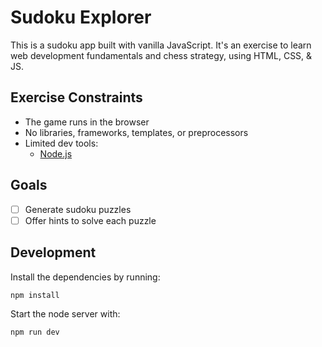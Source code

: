 # Sudoku Explorer

This is a sudoku app built with vanilla JavaScript. It's an exercise to learn
web development fundamentals and chess strategy, using HTML, CSS, & JS.

## Exercise Constraints
- The game runs in the browser
- No libraries, frameworks, templates, or preprocessors
- Limited dev tools:
  - [Node.js](https://nodejs.org/)

## Goals
- [ ] Generate sudoku puzzles
- [ ] Offer hints to solve each puzzle

## Development
Install the dependencies by running:
```sh
npm install
```
Start the node server with:
```sh
npm run dev
```
